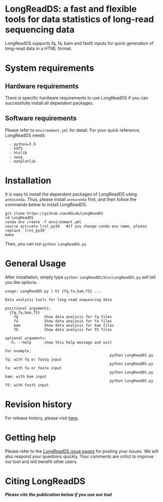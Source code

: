 # LongReadDS: a fast and flexible tools for data statistics of long-read sequencing data 

LongReadDS supports fq, fa, bam and fast5 inputs for quick generation of long-read data in a HTML format.

# System requirements
## Hardware requirements
There is specific hardware requirements to use LongReadDS if you can successfully install all dependent packages.

## Software requirements
Please refer to `environment.yml` for detail. For your quick reference, LongReadDS needs
```
  - python=3.9
  - hdf5
  - htslib
  - swig
  - matplotlib
```

# Installation
It is easy to install the dependent packages of LongReadDS using `annoconda`. Thus, please install `annoconda` first, and then follow the commands below to install LongReadDS.

```
git clone https://github.com/WGLab/LongReadDS
cd LongReadDS
conda env create -f environment.yml
source activate lrst_py39   #if you change conda env name, please replace `lrst_py39`
make
```

Then, you can run `python LongReadDS.py`


# General Usage
After installation, simply type `python LongReadDS/bin/LongReadDS.py` will tell you the options.
```
usage: LongReadDS.py [-h] {fq,fa,bam,f5} ...

Data analysis tools for long-read sequencing data

positional arguments:
  {fq,fa,bam,f5}
    fq            Show data analysis for fq files
    fa            Show data analysis for fa files
    bam           Show data analysis for bam files
    f5            Show data analysis for f5 files

optional arguments:
  -h, --help      show this help message and exit

For example,
                                                python LongReadDS.py fq: with fq or fastq input
                                                python LongReadDS.py fa: with fa or fasta input
                                                python LongReadDS.py bam: with bam input
                                                python LongReadDS.py f5: with fast5 input
```


# Revision history
For release history, please visit [here](https://github.com/WGLab/LongReadDS/releases). 

# Getting help
Please refer to the [LongReadDS issue pages](https://github.com/WGLab/LongReadDS/issues) for posting your issues. We will also respond your questions quickly. Your comments are criticl to improve our tool and will benefit other users.

# Citing LongReadDS
***Please cite the publication below if you use our tool***



